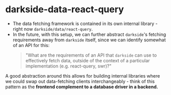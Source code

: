 # darkside-data-react-query

- The data fetching framework is contained in its own internal library - right now `darkside/data/react-query`.
- In the future, with this setup, we can further abstract `darkside`'s fetching requirements away from `darkside` itself, since we can identify somewhat of an API for this:
  > "What are the requirements of an API that `darkside` can use to effectively fetch data, outside of the context of a particular implementation (e.g. react-query, swr)?"

A good abstraction around this allows for building internal libraries where we could swap out data-fetching clients interchangeably - think of this pattern as the **frontend complement to a database driver in a backend.**
